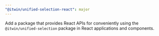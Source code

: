 ```yaml
---
"@itwin/unified-selection-react": major
---
```


Add a package that provides React APIs for conveniently using the `@itwin/unified-selection` package in React applications and components.
